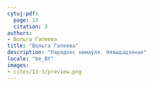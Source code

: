 ```yaml
---
cytuj-pdf:
  page: 13
  citation: 3
authors:
- Вольга Гапеева
title: "Вольга Гапеева"
description: "Парадокс немаўля. Нявыдадзенае"
locale: "be_BY"
images:
- cites/13-3/preview.png
---
```

